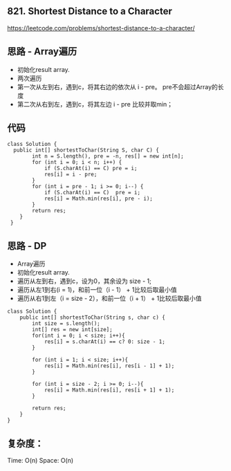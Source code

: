 ## 821. Shortest Distance to a Character
https://leetcode.com/problems/shortest-distance-to-a-character/

## 思路 - Array遍历
- 初始化result array.
- 两次遍历
- 第一次从左到右，遇到c，将其右边的依次从 i - pre。 pre不会超过Array的长度
- 第二次从右到左，遇到c，将其左边 i - pre 比较并取min；

## 代码
```
class Solution {
  public int[] shortestToChar(String S, char C) {
        int n = S.length(), pre = -n, res[] = new int[n];
        for (int i = 0; i < n; i++) {
            if (S.charAt(i) == C) pre = i;
            res[i] = i - pre;
        }
        for (int i = pre - 1; i >= 0; i--) {
            if (S.charAt(i) == C)  pre = i;
            res[i] = Math.min(res[i], pre - i);
        }
        return res;
    }
 }
```

## 思路 - DP
- Array遍历
- 初始化result array.
- 遍历从左到右，遇到c，设为0，其余设为 size - 1;
- 遍历从左1到右(i = 1)，和前一位（i - 1） + 1比较后取最小值
- 遍历从右1到左（i = size - 2），和前一位（i + 1） + 1比较后取最小值

```
class Solution {
    public int[] shortestToChar(String s, char c) {
        int size = s.length();
        int[] res = new int[size];
        for(int i = 0; i < size; i++){
            res[i] = s.charAt(i) == c? 0: size - 1;
        }

        for (int i = 1; i < size; i++){
            res[i] = Math.min(res[i], res[i - 1] + 1);
        }

        for (int i = size - 2; i >= 0; i--){
            res[i] = Math.min(res[i], res[i + 1] + 1);
        }
 
        return res;
    }
}
```

## 复杂度：
Time: O(n)
Space: O(n)
